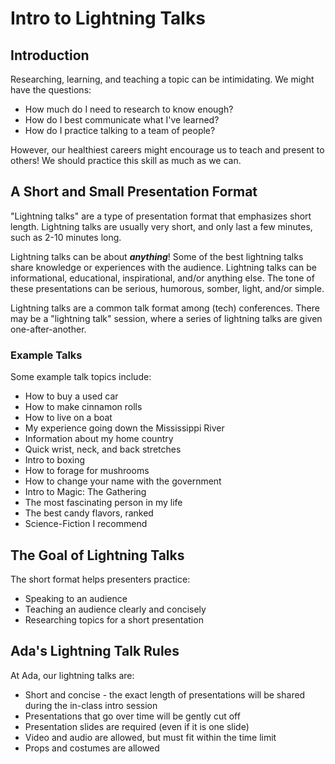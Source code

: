 # Intro to Lightning Talks

## Introduction

Researching, learning, and teaching a topic can be intimidating. We might have the questions:

- How much do I need to research to know enough?
- How do I best communicate what I've learned?
- How do I practice talking to a team of people?

However, our healthiest careers might encourage us to teach and present to others! We should practice this skill as much as we can.

## A Short and Small Presentation Format

"Lightning talks" are a type of presentation format that emphasizes short length. Lightning talks are usually very short, and only last a few minutes, such as 2-10 minutes long.

Lightning talks can be about _**anything**_! Some of the best lightning talks share knowledge or experiences with the audience. Lightning talks can be informational, educational, inspirational, and/or anything else. The tone of these presentations can be serious, humorous, somber, light, and/or simple.

Lightning talks are a common talk format among (tech) conferences. There may be a "lightning talk" session, where a series of lightning talks are given one-after-another.

### Example Talks

Some example talk topics include:

- How to buy a used car
- How to make cinnamon rolls
- How to live on a boat
- My experience going down the Mississippi River
- Information about my home country
- Quick wrist, neck, and back stretches
- Intro to boxing
- How to forage for mushrooms
- How to change your name with the government
- Intro to Magic: The Gathering
- The most fascinating person in my life
- The best candy flavors, ranked
- Science-Fiction I recommend

## The Goal of Lightning Talks

The short format helps presenters practice:

- Speaking to an audience
- Teaching an audience clearly and concisely
- Researching topics for a short presentation

## Ada's Lightning Talk Rules

At Ada, our lightning talks are:

- Short and concise - the exact length of presentations will be shared during the in-class intro session
- Presentations that go over time will be gently cut off
- Presentation slides are required (even if it is one slide)
- Video and audio are allowed, but must fit within the time limit
- Props and costumes are allowed
